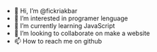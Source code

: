 - 👋 Hi, I’m @fickriakbar
- 👀 I’m interested in programer lenguage
- 🌱 I’m currently learning JavaScript
- 💞️ I’m looking to collaborate on make a website
- 📫 How to reach me on github
<!---
fickriakbar/fickriakbar is a ✨ special ✨ repository because its `README.md` (this file) appears on your GitHub profile.
You can click the Preview link to take a look at your changes.
--->
